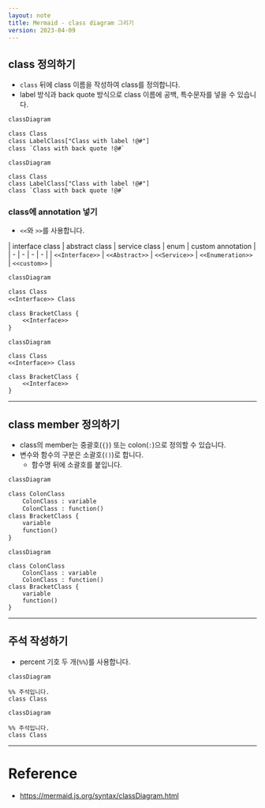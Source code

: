 ```yaml
---
layout: note
title: Mermaid - class diagram 그리기
version: 2023-04-09
---
```





## class 정의하기

- `class` 뒤에 class 이름을 작성하여 class를 정의합니다.
- label 방식과 back quote 방식으로 class 이름에 공백, 특수문자를 넣을 수 있습니다.

```txt
classDiagram

class Class
class LabelClass["Class with label !@#"]
class `Class with back quote !@#`
```

```mermaid
classDiagram

class Class
class LabelClass["Class with label !@#"]
class `Class with back quote !@#`
```


### class에 annotation 넣기

- `<<`와 `>>`를 사용합니다.

| interface class | abstract class | service class | enum | custom annotation |
| - | - | - | - |
| `<<Interface>>` | `<<Abstract>>` | `<<Service>>` | `<<Enumeration>>` | `<<custom>>` |

```txt
classDiagram

class Class
<<Interface>> Class

class BracketClass {
    <<Interface>>
}
```

```mermaid
classDiagram

class Class
<<Interface>> Class

class BracketClass {
    <<Interface>>
}
```




---




## class member 정의하기

- class의 member는 중괄호(`{}`) 또는 colon(`:`)으로 정의할 수 있습니다.
- 변수와 함수의 구분은 소괄호(`()`)로 합니다.
    - 함수명 뒤에 소괄호를 붙입니다.

```txt
classDiagram

class ColonClass
    ColonClass : variable
    ColonClass : function()
class BracketClass {
    variable
    function()
}
```

```mermaid
classDiagram

class ColonClass
    ColonClass : variable
    ColonClass : function()
class BracketClass {
    variable
    function()
}
```




---




## 주석 작성하기

- percent 기호 두 개(`%%`)를 사용합니다.

```text
classDiagram

%% 주석입니다.
class Class
```

```mermaid
classDiagram

%% 주석입니다.
class Class
```




---




# Reference

- <https://mermaid.js.org/syntax/classDiagram.html>

